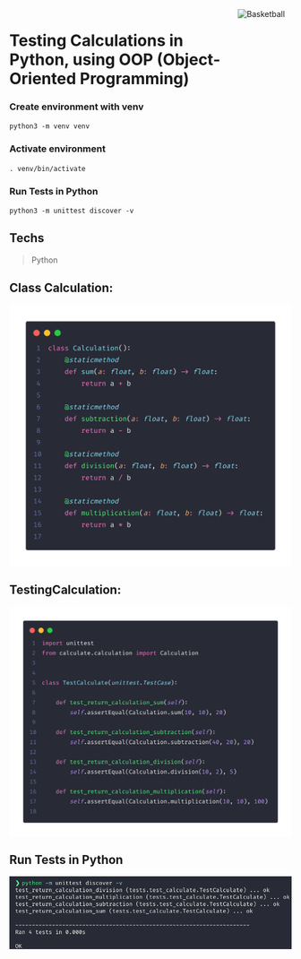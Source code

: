 <img src="https://upload.wikimedia.org/wikipedia/commons/thumb/0/0a/Python.svg/1200px-Python.svg.png" alt="Basketball" title="Basketball" height="96" width="96" align="right"/>

# Testing Calculations in Python, using OOP (Object-Oriented Programming)

### Create environment with venv

```
python3 -m venv venv
```

### Activate environment

```
. venv/bin/activate
```

### Run Tests in Python

```
python3 -m unittest discover -v
```

## Techs

> Python


## Class Calculation:

<img src="images/class_calculation_1.png" alt="Basketball" title="Basketball" align="center"/>

## TestingCalculation:


<img src="images/test_class_calculation_1.png" alt="Basketball" title="Basketball" align="center"/>


## Run Tests in Python

<img src="images/test_pass.png" alt="Basketball" title="Basketball" align="center"/>